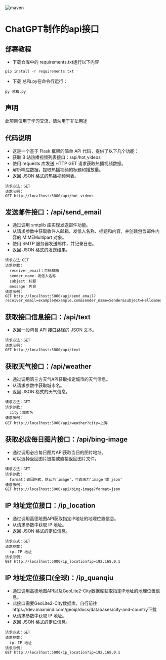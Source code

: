 ![maven](https://img.shields.io/badge/python-3.11%2B-blue)
# ChatGPT制作的api接口
## 部署教程
* 下载仓库中的 requirements.txt运行以下内容
```
pip install -r requirements.txt
```
* 下载 总和.py在命令行运行：
```
py 总和.py
```
## 声明

此项目仅用于学习交流，请勿用于非法用途

## 代码说明
* 这是一个基于 Flask 框架的简单 API 代码，提供了以下几个功能：
* 获取 B 站热播视频列表接口：/api/hot_videos
* 使用 requests 库发送 HTTP GET 请求获取热播视频数据。
* 解析响应数据，提取热播视频的标题和播放量。
* 返回 JSON 格式的热播视频列表。
```
请求方法：GET
请求示例：
GET http://localhost:5000/api/hot_videos
```

## 发送邮件接口：/api/send_email
* 通过调用 smtplib 库实现发送邮件功能。
* 从请求参数中获取收件人邮箱、发信人名称、标题和内容，并创建包含邮件内容的 MIMEMultipart 对象。
* 使用 SMTP 服务器发送邮件，并记录日志。
* 返回 JSON 格式的发送结果。
```
请求方法:GET
请求参数：
  receiver_email：目标邮箱
  sender_name：发信人名称
  subject：标题
  message：内容
请求示例：
GET http://localhost:5000/api/send_email?receiver_email=example@example.com&sender_name=Sender&subject=Hello&message=Hello%20World
```
## 获取接口信息接口：/api/text
* 返回一段包含 API 接口路径的 JSON 文本。
```
请求方法：GET
请求示例：
GET http://localhost:5000/api/text
```
## 获取天气接口：/api/weather
* 通过调用第三方天气API获取指定城市的天气信息。
* 从请求参数中获取城市名。
* 返回 JSON 格式的天气信息。
```
请求方法：GET
请求参数：
  city：城市名
请求示例：
GET http://localhost:5000/api/weather?city=上海
```

## 获取必应每日图片接口：/api/bing-image
* 通过调用必应每日图片API获取当日的图片地址。
* 可以选择返回图片链接或直接返回图片文件。
```
请求方法：GET
请求参数：
  format：返回格式，默认为'image'，可选值为'image'或'json'
请求示例：
GET http://localhost:5000/api/bing-image?format=json
```
## IP 地址定位接口：/ip_location
* 通过调用高德地图API获取指定IP地址的地理位置信息。
* 从请求参数中获取 IP 地址。
* 返回 JSON 格式的定位信息。
```
请求方式：GET
请求参数：
  ip：IP 地址
请求示例：
GET http://localhost:5000/ip_location?ip=192.168.0.1
```
## IP 地址定位接口(全球)：/ip_quanqiu
* 通过调用高德地图API以及GeoLite2-City数据库获取指定IP地址的地理位置信息。
* 此接口需要GeoLite2-City数据库，自行前往https://dev.maxmind.com/geoip/docs/databases/city-and-country下载
* 从请求参数中获取 IP 地址。
* 返回 JSON 格式的定位信息。
```
请求方式：GET
请求参数：
  ip：IP 地址
请求示例：
GET http://localhost:5000/ip_location?ip=192.168.0.1
```
